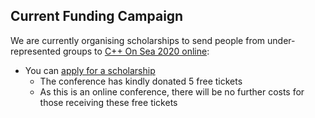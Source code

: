 ## Current Funding Campaign

We are currently organising scholarships to send people from under-represented groups to [C++ On Sea 2020 online](https://cpponsea.uk):

<!-- * Please [donate through Go Fund Me](https://www.gofundme.com/f/includecamp-c-on-sea-2020-scholarship-funding) -->
* You can [apply for a scholarship](https://richardchandler590561.typeform.com/to/hRSPYk)
    * The conference has kindly donated 5 free tickets
    * As this is an online conference, there will be no further costs for those receiving these free tickets
